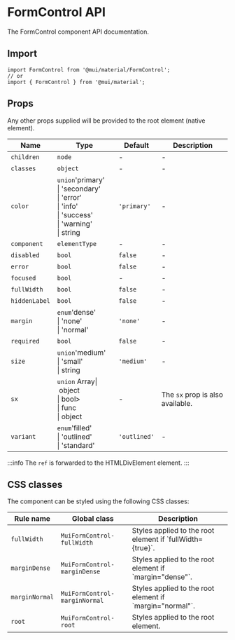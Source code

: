 # FormControl API

The FormControl component API documentation.

## Import

```
import FormControl from '@mui/material/FormControl';
// or
import { FormControl } from '@mui/material';
```

## Props

Any other props supplied will be provided to the root element (native element).

| Name | Type | Default | Description |
| --- | --- | --- | --- |
| `children` | `node` | - | - |
| `classes` | `object` | - | - |
| `color` | `union`'primary'<br>\| 'secondary'<br>\| 'error'<br>\| 'info'<br>\| 'success'<br>\| 'warning'<br>\| string | `'primary'` | - |
| `component` | `elementType` | - | - |
| `disabled` | `bool` | `false` | - |
| `error` | `bool` | `false` | - |
| `focused` | `bool` | - | - |
| `fullWidth` | `bool` | `false` | - |
| `hiddenLabel` | `bool` | `false` | - |
| `margin` | `enum`'dense'<br>\| 'none'<br>\| 'normal' | `'none'` | - |
| `required` | `bool` | `false` | - |
| `size` | `union`'medium'<br>\| 'small'<br>\| string | `'medium'` | - |
| `sx` | `union` Array\| object<br>\| bool><br>\| func<br>\| object | - | The `sx` prop is also available. |
| `variant` | `enum`'filled'<br>\| 'outlined'<br>\| 'standard' | `'outlined'` | - |

:::info
The `ref` is forwarded to the HTMLDivElement element.
:::

## CSS classes

The component can be styled using the following CSS classes:

| Rule name | Global class | Description |
| --- | --- | --- |
| `fullWidth` | `MuiFormControl-fullWidth` | Styles applied to the root element if \`fullWidth={true}\`. |
| `marginDense` | `MuiFormControl-marginDense` | Styles applied to the root element if \`margin="dense"\`. |
| `marginNormal` | `MuiFormControl-marginNormal` | Styles applied to the root element if \`margin="normal"\`. |
| `root` | `MuiFormControl-root` | Styles applied to the root element. |